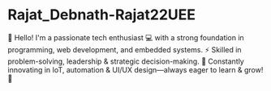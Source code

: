 # Rajat_Debnath-Rajat22UEE
👋 Hello! I'm a passionate tech enthusiast 💻 with a strong foundation in programming, web development, and embedded systems. ⚡ Skilled in problem-solving, leadership &amp; strategic decision-making. 🚀 Constantly innovating in IoT, automation &amp; UI/UX design—always eager to learn &amp; grow! 🎯
